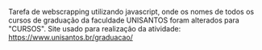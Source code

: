 Tarefa de webscrapping utilizando javascript, onde os nomes de todos os cursos de graduação da faculdade UNISANTOS foram alterados para "CURSOS". 
Site usado para realização da atividade: https://www.unisantos.br/graduacao/
